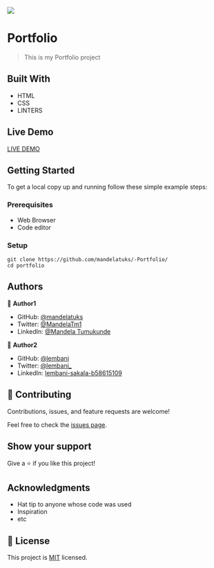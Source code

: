 ![](https://img.shields.io/badge/Microverse-blueviolet)

# Portfolio
> This is my Portfolio project


## Built With

- HTML
- CSS
- LINTERS

## Live Demo 

[LIVE DEMO](https://github.com/mandelatuks/-Portfolio/)


## Getting Started


To get a local copy up and running follow these simple example steps:

### Prerequisites
 - Web Browser
 - Code editor

### Setup
~~~
git clone https://github.com/mandelatuks/-Portfolio/
cd portfolio
~~~



## Authors

👤 **Author1**

- GitHub: [@mandelatuks](https://github.com/mandelatuks)
- Twitter: [@MandelaTm1](https://twitter.com/MandelaTm1)
- LinkedIn: [@Mandela Tumukunde](https://www.linkedin.com/in/mandela-tumukunde-794755194/)

👤 **Author2**

- GitHub: [@lembani](https://github.com/lembani)
- Twitter: [@lembani_](https://twitter.com/lembani_)
- LinkedIn: [lembani-sakala-b58615109](https://linkedin.com/in/lembani-sakala-b58615109)



## 🤝 Contributing

Contributions, issues, and feature requests are welcome!

Feel free to check the [issues page](../../issues/).

## Show your support

Give a ⭐️ if you like this project!

## Acknowledgments

- Hat tip to anyone whose code was used
- Inspiration
- etc

## 📝 License

This project is [MIT](./MIT.md) licensed.
